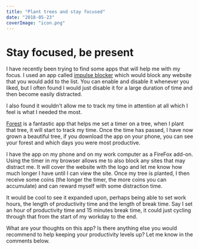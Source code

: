 ```yaml
---
title: "Plant trees and stay focused"
date: "2018-05-23"
coverImage: "icon.png"
---
```


# Stay focused, be present

I have recently been trying to find some apps that will help me with my focus. I used an app called [impulse blocker](https://addons.mozilla.org/en-US/firefox/addon/impulse-blocker/) which would block any website that you would add to the list. You can enable and disable it whenever you liked, but I often found I would just disable it for a large duration of time and then become easily distracted.

I also found it wouldn't allow me to track my time in attention at all which I feel is what I needed the most.

[Forest](https://www.forestapp.cc/en/) is a fantastic app that helps me set a timer on a tree, when I plant that tree, it will start to track my time. Once the time has passed, I have now grown a beautiful tree, if you download the app on your phone, you can see your forest and which days you were most productive.

I have the app on my phone and on my work computer as a FireFox add-on. Using the timer in my browser allows me to also block any sites that may distract me. It will cover the website with the logo and let me know how much longer I have until I can view the site. Once my tree is planted, I then receive some coins (the longer the timer, the more coins you can accumulate) and can reward myself with some distraction time.

It would be cool to see it expanded upon, perhaps being able to set work hours, the length of productivity time and the length of break time. Say I set an hour of productivity time and 15 minutes break time, it could just cycling through that from the start of my workday to the end.

What are your thoughts on this app? Is there anything else you would recommend to help keeping your productivity levels up? Let me know in the comments below.
